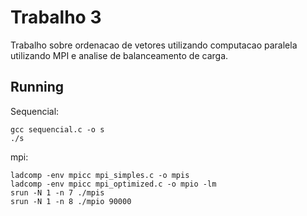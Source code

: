 # Trabalho 3

Trabalho sobre ordenacao de vetores utilizando computacao paralela utilizando MPI e analise de balanceamento de carga.

## Running

Sequencial:
```
gcc sequencial.c -o s
./s
```

mpi:
```
ladcomp -env mpicc mpi_simples.c -o mpis
ladcomp -env mpicc mpi_optimized.c -o mpio -lm
srun -N 1 -n 7 ./mpis
srun -N 1 -n 8 ./mpio 90000
```
